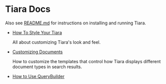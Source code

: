 # Tiara Docs

Also see [README.md](../README.md) for instructions on installing and running Tiara.

* [How To Style Your Tiara](HowToStyleSearchUI.md)

  All about customizing Tiara's look and feel.

* [Customizing Documents](Customizing_Documents.md)

  How to customize the templates that control how Tiara displays different document types in search results.

* [How to Use QueryBuilder](HowToUseQueryBuilder.md)
